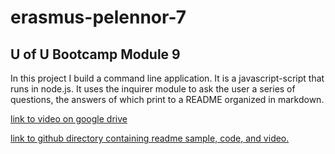 # erasmus-pelennor-7
## U of U Bootcamp Module 9

In this project I build a command line application. It is a javascript-script
that runs in node.js. It uses the inquirer module to ask the user a series of
questions, the answers of which print to a README organized in markdown.

[link to video on google drive](https://drive.google.com/file/d/1Q8F5XykgKks1Fi2WyixjWnM5oL0PnPsf/view)

[link to github directory containing readme sample, code, and video. ](https://github.com/leftyloosey/erasmus-pelennor-7/tree/main/Develop)

